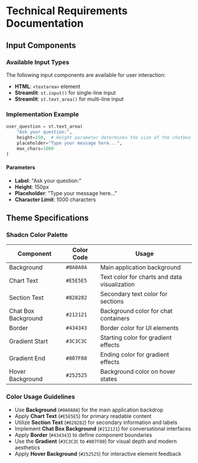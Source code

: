 # Technical Requirements Documentation

## Input Components

### Available Input Types

The following input components are available for user interaction:

- **HTML**: `<textarea>` element
- **Streamlit**: `st.input()` for single-line input
- **Streamlit**: `st.text_area()` for multi-line input

### Implementation Example

```python
user_question = st.text_area(
    "Ask your question:",
    height=150,  # Height parameter determines the size of the chatbox
    placeholder="Type your message here...",
    max_chars=1000
)
```

#### Parameters
- **Label**: "Ask your question:"
- **Height**: 150px
- **Placeholder**: "Type your message here..."
- **Character Limit**: 1000 characters

## Theme Specifications

### Shadcn Color Palette

| Component | Color Code | Usage |
|-----------|------------|-------|
| Background | `#0A0A0A` | Main application background |
| Chart Text | `#E5E5E5` | Text color for charts and data visualization |
| Section Text | `#828282` | Secondary text color for sections |
| Chat Box Background | `#212121` | Background color for chat containers |
| Border | `#434343` | Border color for UI elements |
| Gradient Start | `#3C3C3C` | Starting color for gradient effects |
| Gradient End | `#807F80` | Ending color for gradient effects |
| Hover Background | `#252525` | Background color on hover states |

### Color Usage Guidelines

- Use **Background** (`#0A0A0A`) for the main application backdrop
- Apply **Chart Text** (`#E5E5E5`) for primary readable content
- Utilize **Section Text** (`#828282`) for secondary information and labels
- Implement **Chat Box Background** (`#212121`) for conversational interfaces
- Apply **Border** (`#434343`) to define component boundaries
- Use the **Gradient** (`#3C3C3C` to `#807F80`) for visual depth and modern aesthetics
- Apply **Hover Background** (`#252525`) for interactive element feedback

